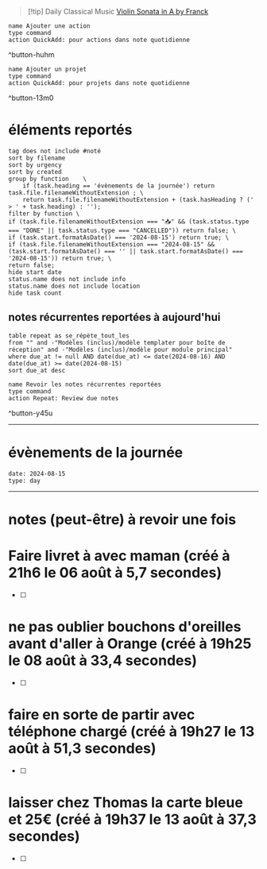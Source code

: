 



> [!tip] Daily Classical Music
> [Violin Sonata in A by Franck](https://www.youtube.com/watch?v=YCp5XC2rsEM)

```button
name Ajouter une action
type command
action QuickAdd: pour actions dans note quotidienne
```
^button-huhm
```button
name Ajouter un projet
type command
action QuickAdd: pour projets dans note quotidienne
```
^button-13m0
# éléments reportés
```tasks
tag does not include #noté 
sort by filename 
sort by urgency 
sort by created 
group by function    \
	if (task.heading == 'évènements de la journée') return task.file.filenameWithoutExtension ; \
    return task.file.filenameWithoutExtension + (task.hasHeading ? (' > ' + task.heading) : '');
filter by function \
if (task.file.filenameWithoutExtension === "📥" && (task.status.type === "DONE" || task.status.type === "CANCELLED")) return false; \
if (task.start.formatAsDate() === '2024-08-15') return true; \
if (task.file.filenameWithoutExtension === "2024-08-15" && (task.start.formatAsDate() === '' || task.start.formatAsDate() === '2024-08-15')) return true; \
return false;
hide start date
status.name does not include info
status.name does not include location
hide task count
```

## notes récurrentes reportées à aujourd'hui
```dataview
table repeat as se_répète_tout_les
from "" and -"Modèles (inclus)/modèle templater pour boîte de réception" and -"Modèles (inclus)/modèle pour module principal"
where due_at != null AND date(due_at) <= date(2024-08-16) AND date(due_at) >= date(2024-08-15)
sort due_at desc
```

```button
name Revoir les notes récurrentes reportées
type command
action Repeat: Review due notes
```
^button-y45u
___
# évènements de la journée
```gEvent
date: 2024-08-15
type: day
```
___

# notes (peut-être) à revoir une fois

# Faire livret à avec maman (créé à 21h6 le 06 août à 5,7 secondes) 
- [ ] 


# ne pas oublier bouchons d'oreilles avant d'aller à Orange (créé à 19h25 le 08 août à 33,4 secondes)
- [ ] 


# faire en sorte de partir avec téléphone chargé (créé à 19h27 le 13 août à 51,3 secondes)
- [ ] 


# laisser chez Thomas la carte bleue et 25€ (créé à 19h37 le 13 août à 37,3 secondes)
- [ ] 
